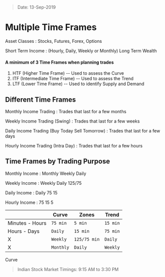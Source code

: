 > Date: 13-Sep-2019
# Multiple Time Frames

Asset Classes
: Stocks, Futures, Forex, Options

Short Term Income
: (Hourly, Daily, Weekly or Monthly)
Long Term Wealth

#### A minimum of 3 Time Frames when planning trades
1. HTF (Higher Time Frame) -- Used to assess the Curve
2. ITF (Intermediate Time Frame) -- Used to assess the Trend
3. LTF (Lower Time Frame) -- Used to identify Supply and Demand

## Different Time Frames
Monthly Income Trading
: Trades that last for a few months

Weekly Income Trading (Swing)
: Trades that last for a few weeks

Daily Income Trading (Buy Today Sell Tomorrow)
: Trades that last for a few days

Hourly Income Trading (Intra Day)
: Trades that last for a few hours

## Time Frames by Trading Purpose
Monthly Income
: Monthly
  Weekly
  Daily

Weekly Income
: Weekly
  Daily
  125/75

Daily Income
: Daily
  75
  15

Hourly Income
: 75
  15
  5


| | Curve          |Zones                          |Trend                         |
|-|----------------|-------------------------------|-----------------------------|
|Minutes - Hours|`75 min`|`5 min`            |`15 min`            |
|Hours - Days|`Daily`          |`15 min`            |`75 min`            |
| X|`Weekly`          |`125/75 min`|`Daily`|
| X|`Monthly`          |`Daily`|`Weekly`|

Curve
> Indian Stock Market Timings: 9:15 AM to 3:30 PM
<!--stackedit_data:
eyJoaXN0b3J5IjpbMjQxMTY3NTc1LC0xMjcxMTE0OTI4LDQxOD
IyNzgyNyw3MDM2MDUxMDNdfQ==
-->